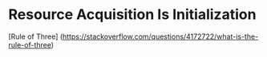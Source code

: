 # Resource Acquisition Is Initialization
[Rule of Three] (https://stackoverflow.com/questions/4172722/what-is-the-rule-of-three)
